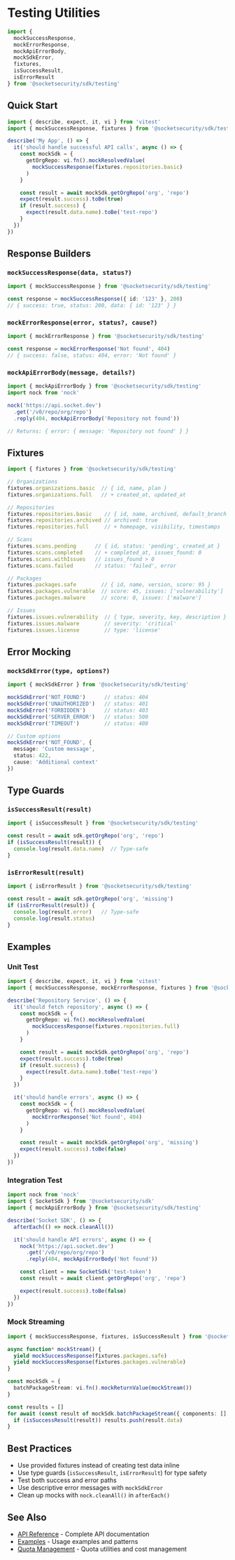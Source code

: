 # Testing Utilities

```typescript
import {
  mockSuccessResponse,
  mockErrorResponse,
  mockApiErrorBody,
  mockSdkError,
  fixtures,
  isSuccessResult,
  isErrorResult
} from '@socketsecurity/sdk/testing'
```

## Quick Start

```typescript
import { describe, expect, it, vi } from 'vitest'
import { mockSuccessResponse, fixtures } from '@socketsecurity/sdk/testing'

describe('My App', () => {
  it('should handle successful API calls', async () => {
    const mockSdk = {
      getOrgRepo: vi.fn().mockResolvedValue(
        mockSuccessResponse(fixtures.repositories.basic)
      )
    }

    const result = await mockSdk.getOrgRepo('org', 'repo')
    expect(result.success).toBe(true)
    if (result.success) {
      expect(result.data.name).toBe('test-repo')
    }
  })
})
```

## Response Builders

### `mockSuccessResponse(data, status?)`

```typescript
import { mockSuccessResponse } from '@socketsecurity/sdk/testing'

const response = mockSuccessResponse({ id: '123' }, 200)
// { success: true, status: 200, data: { id: '123' } }
```

### `mockErrorResponse(error, status?, cause?)`

```typescript
import { mockErrorResponse } from '@socketsecurity/sdk/testing'

const response = mockErrorResponse('Not found', 404)
// { success: false, status: 404, error: 'Not found' }
```

### `mockApiErrorBody(message, details?)`

```typescript
import { mockApiErrorBody } from '@socketsecurity/sdk/testing'
import nock from 'nock'

nock('https://api.socket.dev')
  .get('/v0/repo/org/repo')
  .reply(404, mockApiErrorBody('Repository not found'))

// Returns: { error: { message: 'Repository not found' } }
```

## Fixtures

```typescript
import { fixtures } from '@socketsecurity/sdk/testing'

// Organizations
fixtures.organizations.basic  // { id, name, plan }
fixtures.organizations.full   // + created_at, updated_at

// Repositories
fixtures.repositories.basic    // { id, name, archived, default_branch }
fixtures.repositories.archived // archived: true
fixtures.repositories.full     // + homepage, visibility, timestamps

// Scans
fixtures.scans.pending      // { id, status: 'pending', created_at }
fixtures.scans.completed    // + completed_at, issues_found: 0
fixtures.scans.withIssues   // issues_found > 0
fixtures.scans.failed       // status: 'failed', error

// Packages
fixtures.packages.safe        // { id, name, version, score: 95 }
fixtures.packages.vulnerable  // score: 45, issues: ['vulnerability']
fixtures.packages.malware     // score: 0, issues: ['malware']

// Issues
fixtures.issues.vulnerability  // { type, severity, key, description }
fixtures.issues.malware        // severity: 'critical'
fixtures.issues.license        // type: 'license'
```

## Error Mocking

### `mockSdkError(type, options?)`

```typescript
import { mockSdkError } from '@socketsecurity/sdk/testing'

mockSdkError('NOT_FOUND')      // status: 404
mockSdkError('UNAUTHORIZED')   // status: 401
mockSdkError('FORBIDDEN')      // status: 403
mockSdkError('SERVER_ERROR')   // status: 500
mockSdkError('TIMEOUT')        // status: 408

// Custom options
mockSdkError('NOT_FOUND', {
  message: 'Custom message',
  status: 422,
  cause: 'Additional context'
})
```

## Type Guards

### `isSuccessResult(result)`

```typescript
import { isSuccessResult } from '@socketsecurity/sdk/testing'

const result = await sdk.getOrgRepo('org', 'repo')
if (isSuccessResult(result)) {
  console.log(result.data.name)  // Type-safe
}
```

### `isErrorResult(result)`

```typescript
import { isErrorResult } from '@socketsecurity/sdk/testing'

const result = await sdk.getOrgRepo('org', 'missing')
if (isErrorResult(result)) {
  console.log(result.error)   // Type-safe
  console.log(result.status)
}
```

## Examples

### Unit Test

```typescript
import { describe, expect, it, vi } from 'vitest'
import { mockSuccessResponse, mockErrorResponse, fixtures } from '@socketsecurity/sdk/testing'

describe('Repository Service', () => {
  it('should fetch repository', async () => {
    const mockSdk = {
      getOrgRepo: vi.fn().mockResolvedValue(
        mockSuccessResponse(fixtures.repositories.full)
      )
    }

    const result = await mockSdk.getOrgRepo('org', 'repo')
    expect(result.success).toBe(true)
    if (result.success) {
      expect(result.data.name).toBe('test-repo')
    }
  })

  it('should handle errors', async () => {
    const mockSdk = {
      getOrgRepo: vi.fn().mockResolvedValue(
        mockErrorResponse('Not found', 404)
      )
    }

    const result = await mockSdk.getOrgRepo('org', 'missing')
    expect(result.success).toBe(false)
  })
})
```

### Integration Test

```typescript
import nock from 'nock'
import { SocketSdk } from '@socketsecurity/sdk'
import { mockApiErrorBody } from '@socketsecurity/sdk/testing'

describe('Socket SDK', () => {
  afterEach(() => nock.cleanAll())

  it('should handle API errors', async () => {
    nock('https://api.socket.dev')
      .get('/v0/repo/org/repo')
      .reply(404, mockApiErrorBody('Not found'))

    const client = new SocketSdk('test-token')
    const result = await client.getOrgRepo('org', 'repo')

    expect(result.success).toBe(false)
  })
})
```

### Mock Streaming

```typescript
import { mockSuccessResponse, fixtures, isSuccessResult } from '@socketsecurity/sdk/testing'

async function* mockStream() {
  yield mockSuccessResponse(fixtures.packages.safe)
  yield mockSuccessResponse(fixtures.packages.vulnerable)
}

const mockSdk = {
  batchPackageStream: vi.fn().mockReturnValue(mockStream())
}

const results = []
for await (const result of mockSdk.batchPackageStream({ components: [] })) {
  if (isSuccessResult(result)) results.push(result.data)
}
```

## Best Practices

- Use provided fixtures instead of creating test data inline
- Use type guards (`isSuccessResult`, `isErrorResult`) for type safety
- Test both success and error paths
- Use descriptive error messages with `mockSdkError`
- Clean up mocks with `nock.cleanAll()` in `afterEach()`

## See Also

- [API Reference](./API.md) - Complete API documentation
- [Examples](./EXAMPLES.md) - Usage examples and patterns
- [Quota Management](./QUOTA.md) - Quota utilities and cost management
